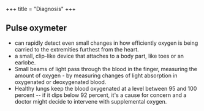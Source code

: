 +++
title = "Diagnosis"
+++

## Pulse oxymeter
- can rapidly detect even small changes in how efficiently oxygen is being carried to the extremities furthest from the heart.
- a small, clip-like device that attaches to a body part, like toes or an earlobe.
- Small beams of light pass through the blood in the finger, measuring the amount of oxygen -  by measuring changes of light absorption in oxygenated or deoxygenated blood.
- Healthy lungs keep the blood oxygenated at a level between 95 and 100 percent -- if it dips below 92 percent, it's a cause for concern and a doctor might decide to intervene with supplemental oxygen.